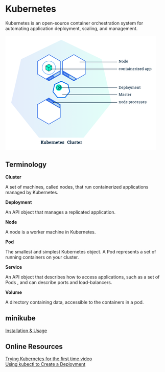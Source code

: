 # Kubernetes

Kubernetes is an open-source container orchestration system for automating application deployment, scaling, and management.

![kubernetes-deployment](https://github.com/rynaardb/TIL/blob/master/images/kubernetes-deployment.png?raw=true)

## Terminology

**Cluster**

A set of machines, called nodes, that run containerized applications managed by Kubernetes.

**Deployment**

An API object that manages a replicated application.

**Node**

A node is a worker machine in Kubernetes.

**Pod**

The smallest and simplest Kubernetes object. A Pod represents a set of running containers on your cluster.

**Service**

An API object that describes how to access applications, such as a set of Pods , and can describe ports and load-balancers.

**Volume**

A directory containing data, accessible to the containers in a pod.

## minikube
[Installation & Usage](https://github.com/rynaardb/TIL/blob/master/kubernetes/minikube.md)

## Online Resources

[Trying Kubernetes for the first time video](https://www.youtube.com/watch?v=ZSuh_nNPGls)\
[Using kubectl to Create a Deployment](https://kubernetes.io/docs/tutorials/kubernetes-basics/deploy-app/deploy-intro/)
